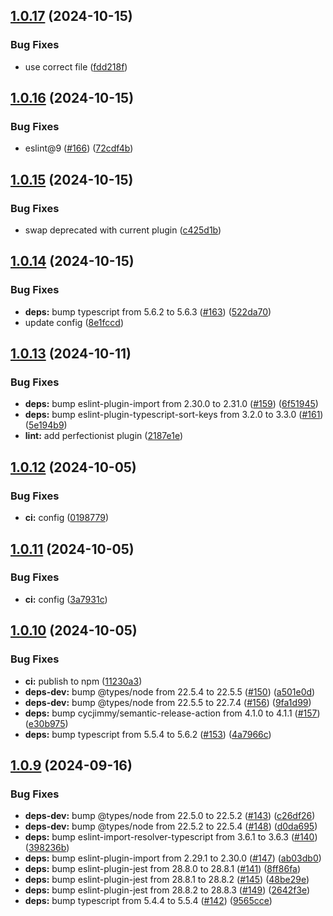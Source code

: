 ## [1.0.17](https://github.com/skilbjo/config-rc/compare/v1.0.16...v1.0.17) (2024-10-15)


### Bug Fixes

* use correct file ([fdd218f](https://github.com/skilbjo/config-rc/commit/fdd218f19420d17e15d764d87cbee6f58a23dd0d))

## [1.0.16](https://github.com/skilbjo/config-rc/compare/v1.0.15...v1.0.16) (2024-10-15)


### Bug Fixes

* eslint@9 ([#166](https://github.com/skilbjo/config-rc/issues/166)) ([72cdf4b](https://github.com/skilbjo/config-rc/commit/72cdf4b428954a701680199881df374b00f5f46e))

## [1.0.15](https://github.com/skilbjo/config-rc/compare/v1.0.14...v1.0.15) (2024-10-15)


### Bug Fixes

* swap deprecated with current plugin ([c425d1b](https://github.com/skilbjo/config-rc/commit/c425d1bc29c35f07035aa3ead34a3d5a28daf27f))

## [1.0.14](https://github.com/skilbjo/config-rc/compare/v1.0.13...v1.0.14) (2024-10-15)


### Bug Fixes

* **deps:** bump typescript from 5.6.2 to 5.6.3 ([#163](https://github.com/skilbjo/config-rc/issues/163)) ([522da70](https://github.com/skilbjo/config-rc/commit/522da709d4a2b96b924fc70962e97dfa431d92be))
* update config ([8e1fccd](https://github.com/skilbjo/config-rc/commit/8e1fccd5fb3e7aae73dddc47266300abb25962a8))

## [1.0.13](https://github.com/skilbjo/config-rc/compare/v1.0.12...v1.0.13) (2024-10-11)


### Bug Fixes

* **deps:** bump eslint-plugin-import from 2.30.0 to 2.31.0 ([#159](https://github.com/skilbjo/config-rc/issues/159)) ([6f51945](https://github.com/skilbjo/config-rc/commit/6f51945064c64bbb8296d246d846525a46768bab))
* **deps:** bump eslint-plugin-typescript-sort-keys from 3.2.0 to 3.3.0 ([#161](https://github.com/skilbjo/config-rc/issues/161)) ([5e194b9](https://github.com/skilbjo/config-rc/commit/5e194b9f61bbf1805579378d34e535e40f1c4613))
* **lint:** add perfectionist plugin ([2187e1e](https://github.com/skilbjo/config-rc/commit/2187e1e3657246161acb5279742c0a3af09421e7))

## [1.0.12](https://github.com/skilbjo/config-rc/compare/v1.0.11...v1.0.12) (2024-10-05)


### Bug Fixes

* **ci:** config ([0198779](https://github.com/skilbjo/config-rc/commit/0198779dbbe84d2afcf4035d32c7c0676f2037de))

## [1.0.11](https://github.com/skilbjo/config-rc/compare/v1.0.10...v1.0.11) (2024-10-05)


### Bug Fixes

* **ci:** config ([3a7931c](https://github.com/skilbjo/config-rc/commit/3a7931c97a30d9a2fa75d8d72c09a84bd06605c3))

## [1.0.10](https://github.com/skilbjo/config-rc/compare/v1.0.9...v1.0.10) (2024-10-05)


### Bug Fixes

* **ci:** publish to npm ([11230a3](https://github.com/skilbjo/config-rc/commit/11230a3aa26cede7f53db260424af10fd52b8f05))
* **deps-dev:** bump @types/node from 22.5.4 to 22.5.5 ([#150](https://github.com/skilbjo/config-rc/issues/150)) ([a501e0d](https://github.com/skilbjo/config-rc/commit/a501e0de2de7f17f456c9fa601c220c3476b6de8))
* **deps-dev:** bump @types/node from 22.5.5 to 22.7.4 ([#156](https://github.com/skilbjo/config-rc/issues/156)) ([9fa1d99](https://github.com/skilbjo/config-rc/commit/9fa1d991e660dde44c29b4df0edab0e3027fce98))
* **deps:** bump cycjimmy/semantic-release-action from 4.1.0 to 4.1.1 ([#157](https://github.com/skilbjo/config-rc/issues/157)) ([e30b975](https://github.com/skilbjo/config-rc/commit/e30b975b4ae502ddfbd828f0611e3e7b42a0db75))
* **deps:** bump typescript from 5.5.4 to 5.6.2 ([#153](https://github.com/skilbjo/config-rc/issues/153)) ([4a7966c](https://github.com/skilbjo/config-rc/commit/4a7966cdda3b74ee3f4630c8a3053c93b061fae9))

## [1.0.9](https://github.com/skilbjo/config-rc/compare/v1.0.8...v1.0.9) (2024-09-16)


### Bug Fixes

* **deps-dev:** bump @types/node from 22.5.0 to 22.5.2 ([#143](https://github.com/skilbjo/config-rc/issues/143)) ([c26df26](https://github.com/skilbjo/config-rc/commit/c26df26da4450137a1f11032a72cbe71885068e4))
* **deps-dev:** bump @types/node from 22.5.2 to 22.5.4 ([#148](https://github.com/skilbjo/config-rc/issues/148)) ([d0da695](https://github.com/skilbjo/config-rc/commit/d0da6950eff67e00697a5187cbf447a2f4b3bb51))
* **deps:** bump eslint-import-resolver-typescript from 3.6.1 to 3.6.3 ([#140](https://github.com/skilbjo/config-rc/issues/140)) ([398236b](https://github.com/skilbjo/config-rc/commit/398236bd18b3187b41e1fee4adceb84b9da224ab))
* **deps:** bump eslint-plugin-import from 2.29.1 to 2.30.0 ([#147](https://github.com/skilbjo/config-rc/issues/147)) ([ab03db0](https://github.com/skilbjo/config-rc/commit/ab03db09d48ffcc426486f392553f88c8a41a788))
* **deps:** bump eslint-plugin-jest from 28.8.0 to 28.8.1 ([#141](https://github.com/skilbjo/config-rc/issues/141)) ([8ff86fa](https://github.com/skilbjo/config-rc/commit/8ff86faecf088170ec9ff2611b587bcbaeda22b0))
* **deps:** bump eslint-plugin-jest from 28.8.1 to 28.8.2 ([#145](https://github.com/skilbjo/config-rc/issues/145)) ([48be29e](https://github.com/skilbjo/config-rc/commit/48be29ecefdf50cb2ef47218a625970feaeea083))
* **deps:** bump eslint-plugin-jest from 28.8.2 to 28.8.3 ([#149](https://github.com/skilbjo/config-rc/issues/149)) ([2642f3e](https://github.com/skilbjo/config-rc/commit/2642f3e8ae7fed4f87128004b3e1b47b818b0545))
* **deps:** bump typescript from 5.4.4 to 5.5.4 ([#142](https://github.com/skilbjo/config-rc/issues/142)) ([9565cce](https://github.com/skilbjo/config-rc/commit/9565cceeab3b8832033caba2de45a4e716a1b2dd))

